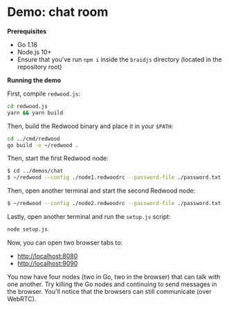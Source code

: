 
# Demo: chat room

**Prerequisites**

- Go 1.18
- Node.js 10+
- Ensure that you've run `npm i` inside the `braidjs` directory (located in the repository root)

**Running the demo**

First, compile `redwood.js`:

```sh
cd redwood.js
yarn && yarn build
```

Then, build the Redwood binary and place it in your `$PATH`:

```sh
cd ../cmd/redwood
go build -o ~/redwood .
```

Then, start the first Redwood node:

```sh
$ cd ../demos/chat
$ ~/redwood --config ./node1.redwoodrc --password-file ./password.txt
```

Then, open another terminal and start the second Redwood node:

```sh
$ ~/redwood --config ./node2.redwoodrc --password-file ./password.txt
```

Lastly, open another terminal and run the `setup.js` script:

```sh
node setup.js
```


Now, you can open two browser tabs to:
- <http://localhost:8080>
- <http://localhost:9090>

You now have four nodes (two in Go, two in the browser) that can talk with one another.  Try killing the Go nodes and continuing to send messages in the browser.  You'll notice that the browsers can still communicate (over WebRTC).
